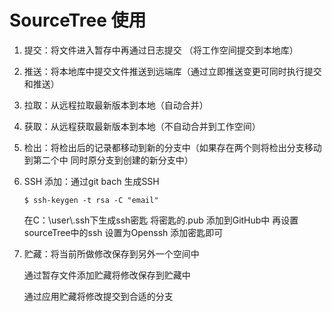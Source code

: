 # SourceTree 使用

 

1. 提交：将文件进入暂存中再通过日志提交 （将工作空间提交到本地库）

2. 推送：将本地库中提交文件推送到远端库（通过立即推送变更可同时执行提交和推送）

3. 拉取：从远程拉取最新版本到本地（自动合并）

4. 获取：从远程获取最新版本到本地（不自动合并到工作空间）

5. 检出：将检出后的记录都移动到新的分支中（如果存在两个则将检出分支移动到第二个中 同时原分支到创建的新分支中）

6. SSH 添加：通过git bach 生成SSH 

   ```
   $ ssh-keygen -t rsa -C "email"
   ```

   在C：\user\\.ssh下生成ssh密匙 将密匙的.pub 添加到GitHub中 再设置sourceTree中的ssh 设置为Openssh 添加密匙即可

7. 贮藏：将当前所做修改保存到另外一个空间中

   通过暂存文件添加贮藏将修改保存到贮藏中

   通过应用贮藏将修改提交到合适的分支

